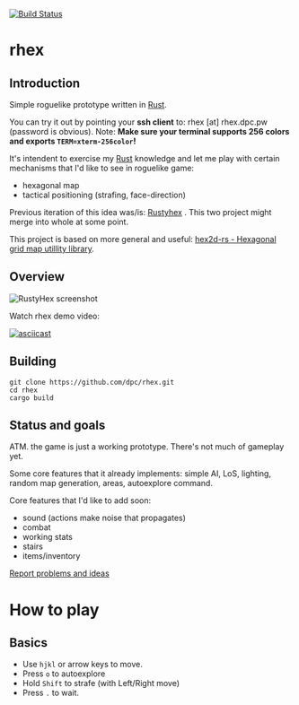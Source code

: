 [![Build Status](https://travis-ci.org/dpc/rhex.svg?branch=master)](https://travis-ci.org/dpc/rhex)

# rhex

## Introduction

Simple roguelike prototype written in [Rust][rust-home].

You can try it out by pointing your **ssh client** to: rhex [at] rhex.dpc.pw (password is obvious). Note: **Make sure your terminal supports 256 colors and exports `TERM=xterm-256color`!**

It's intendent to exercise my [Rust][rust-home] knowledge and let me play with
certain mechanisms that I'd like to see in roguelike game:

* hexagonal map
* tactical positioning (strafing, face-direction)

Previous iteration of this idea was/is: [Rustyhex][rustyhex] . This two project might merge into whole at some point.

This project is based on more general and useful: [hex2d-rs - Hexagonal grid map utillity library][hex2d-rs].

[rust-home]: http://rust-lang.org
[rustyhex]: //github.com/dpc/rustyhex
[hex2d-rs]: //github.com/dpc/hex2d-rs

## Overview

![RustyHex screenshot][ss]

[ss]: http://i.imgur.com/gb2TZlj.png

Watch rhex demo video:

[![asciicast](https://asciinema.org/a/16712.png)](https://asciinema.org/a/16712)

## Building

	git clone https://github.com/dpc/rhex.git
	cd rhex
	cargo build


## Status and goals

ATM. the game is just a working prototype. There's not much of gameplay yet.

Some core features that it already implements: simple AI, LoS, lighting, random map generation, areas, autoexplore command.

Core features that I'd like to add soon:

* sound (actions make noise that propagates)
* combat
* working stats
* stairs
* items/inventory

[Report problems and ideas][issues]

[issues]: https://github.com/dpc/rhex/issues

# How to play

## Basics

* Use `hjkl` or arrow keys to move.
* Press `o` to autoexplore
* Hold `Shift` to strafe (with Left/Right move)
* Press `.` to wait.


